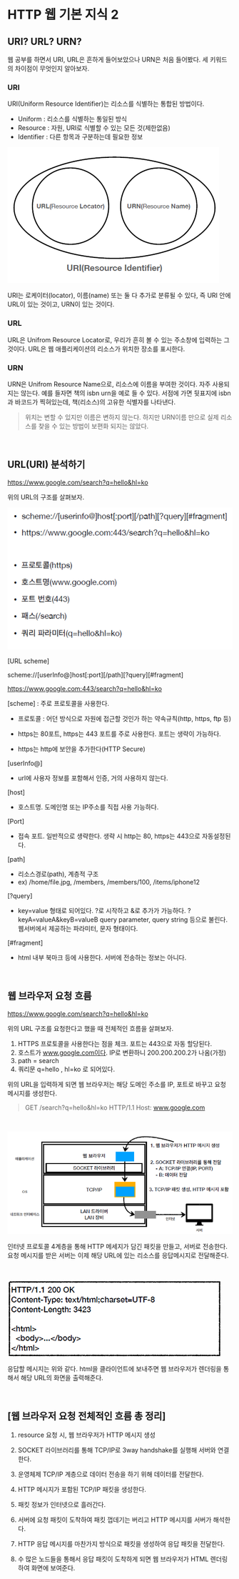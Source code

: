 # HTTP 웹 기본 지식 2

## URI? URL? URN?

웹 공부를 하면서 URI, URL은 흔하게 들어보았으나 URN은 처음 들어봤다. 세 키워드의 차이점이 무엇인지 알아보자.

### URI

URI(Uniform Resource Identifier)는 리소스를 식별하는 통합된 방법이다.

- Uniform : 리소스를 식별하는 통일된 방식
- Resource : 자원, URI로 식별할 수 있는 모든 것(제한없음)
- Identifier : 다른 항목과 구분하는데 필요한 정보

![](image/2021-10-29-21-30-46.png)

URI는 로케이터(locator), 이름(name) 또는 둘 다 추가로 분류될 수 있다, 즉 URI 안에 URL이 있는 것이고, URN이 있는 것이다.

### URL

URL은 Unifrom Resource Locator로, 우리가 흔히 볼 수 있는 주소창에 입력하는 그것이다. URL은 웹 애플리케이션의 리소스가 위치한 장소를 표시한다.

### URN

URN은 Unifrom Resource Name으로, 리소스에 이름을 부여한 것이다. 자주 사용되지는 않는다. 예를 들자면 책의 isbn urn을 예로 들 수 있다. 서점에 가면 뒷표지에 isbn과 바코드가 찍혀있는데, 책(리소스)의 고유한 식별자를 나타낸다.

> 위치는 변할 수 있지만 이름은 변하지 않는다. 하지만 URN이름 만으로 실제 리소스를 찾을 수 있는 방법이 보편화 되지는 않았다.

<br>

## URL(URI) 분석하기

https://www.google.com/search?q=hello&hl=ko

위의 URL의 구조를 살펴보자.

![](image/2021-10-29-21-35-27.png)

[URL scheme]

scheme://[userInfo@]host[:port][/path][?query][#fragment]

https://www.google.com:443/search?q=hello&hl=ko

[scheme] : 주로 프로토콜을 사용한다.

- 프로토콜 : 어던 방식으로 자원에 접근할 것인가 하는 약속규칙(http, https, ftp 등)

- https는 80포트, https는 443 포트를 주로 사용한다. 포트는 생략이 가능하다.

- https는 http에 보안을 추가한다(HTTP Secure)

[userInfo@]

- url에 사용자 정보를 포함해서 인증, 거의 사용하지 않는다.

[host]

- 호스트명. 도메인명 또는 IP주소를 직접 사용 가능하다.

[Port]

- 접속 포트. 일반적으로 생략한다. 생략 시 http는 80, https는 443으로 자동설정된다.

[path]

- 리소스경로(path), 계층적 구조
- ex) /home/file.jpg, /members, /members/100, /items/iphone12

[?query]

- key=value 형태로 되어있다.
  ?로 시작하고 &로 추가가 가능하다. ?keyA=valueA&keyB=valueB
  query parameter, query string 등으로 불린다. 웹서버에서 제공하는 파라미터, 문자 형태이다.

[#fragment]

- html 내부 북마크 등에 사용한다. 서버에 전송하는 정보는 아니다.

<br>

## 웹 브라우저 요청 흐름

https://www.google.com/search?q=hello&hl=ko

위의 URL 구조를 요청한다고 했을 때 전체적인 흐름을 살펴보자.

1. HTTPS 프로토콜을 사용한다는 점을 체크. 포트는 443으로 자동 할당된다.
2. 호스트가 www.google.com이다. IP로 변환하니 200.200.200.2가 나옴(가정)
3. path = search
4. 쿼리문 q=hello , hl=ko 로 되어있다.

위의 URL을 입력하게 되면 웹 브라우저는 해당 도메인 주소를 IP, 포트로 바꾸고 요청 메시지를 생성한다.

> GET /search?q=hello&hl=ko HTTP/1.1
> Host: www.google.com

<br>

![](image/2021-10-29-21-53-54.png)

인터넷 프로토콜 4계층을 통해 HTTP 메세지가 담긴 패킷을 만들고, 서버로 전송한다.
요청 메시지를 받은 서버는 이제 해당 URL에 있는 리소스를 응답메시지로 전달해준다.

<br>

![](image/2021-10-29-21-56-06.png)

응답할 메시지는 위와 같다. html을 클라이언트에 보내주면 웹 브라우저가 렌더링을 통해서 해당 URL의 화면을 출력해준다.

<br>

## [웹 브라우저 요청 전체적인 흐름 총 정리]

1. resource 요청 시, 웹 브라우저가 HTTP 메시지 생성

2. SOCKET 라이브러리를 통해 TCP/IP로 3way handshake를 실행해 서버와 연결한다.

3. 운영체제 TCP/IP 계층으로 데이터 전송을 하기 위해 데이터를 전달한다.

4. HTTP 메시지가 포함된 TCP/IP 패킷을 생성한다.

5. 패킷 정보가 인터넷으로 흘러간다.

6. 서버에 요청 패킷이 도착하여 패킷 껍데기는 버리고 HTTP 메시지를 서버가 해석한다.

7. HTTP 응답 메시지를 마찬가지 방식으로 패킷을 생성하여 응답 패킷을 전달한다.

8. 수 많은 노드들을 통해서 응답 패킷이 도착하게 되면 웹 브라우저가 HTML 렌더링하여 화면에 보여준다.
